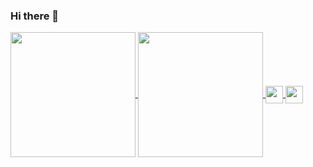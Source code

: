 ### Hi there 👋

<a href="https://github.com/anuraghazra/github-readme-stats">
  <img height=200 align="center" src="https://github-readme-stats.vercel.app/api?username=chrissoares&show_icons=true&theme=tokyonight" />
</a>
<a href="https://github.com/anuraghazra/convoychat">
  <img height=200 align="center" src="https://github-readme-stats.vercel.app/api/top-langs/?username=chrissoares&show_icons=true&layout=donut&theme=tokyonight" />
</a>
<a href="https://www.linkedin.com/in/chrisrsoares/">
  <img height=28 align="center" src="https://img.shields.io/badge/linkedin-%230077B5.svg?style=for-the-badge&logo=linkedin&logoColor=white" />
</a>
<a href="https://www.twitter.com/chrisrsoares">
  <img height=28 align="center" src="https://img.shields.io/badge/Twitter-%231DA1F2.svg?style=for-the-badge&logo=Twitter&logoColor=white" />
</a>

<!--
Compact: ![Top Langs](https://github-readme-stats.vercel.app/api/top-langs/?username=chrissoares&layout=compact)
No Have [![Harlok's wakatime stats](https://github-readme-stats.vercel.app/api/wakatime?username=chrissoares)](https://github.com/anuraghazra/github-readme-stats)
**chrissoares/chrissoares** is a ✨ _special_ ✨ repository because its `README.md` (this file) appears on your GitHub profile.

Here are some ideas to get you started:

- 🔭 I’m currently working on ...
- 🌱 I’m currently learning ...
- 👯 I’m looking to collaborate on ...
- 🤔 I’m looking for help with ...
- 💬 Ask me about ...
- 📫 How to reach me: ...
- 😄 Pronouns: ...
- ⚡ Fun fact: ...
-->
